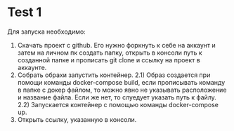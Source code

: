 # Test 1

Для запуска необходимо:
1) Скачать проект с github. Его нужно форкнуть к себе на аккаунт и затем на личном пк создать папку, открыть в консоли путь к созданной папке и прописать git clone и ссылку на проект в аккаунте.
2) Собрать обрахи запустить контейнер.
2.1) Образ создается при помощи команды docker-compose build, если прописывать команду в папке с докер файлом, то можно явно не указывать расположение и название файла. Если же нет, то слуедует указать путь к файлу.
2.2) Запускается контейнер с помощью команды docker-compose up.
3) Открыть ссылку, указанную в консоли.
